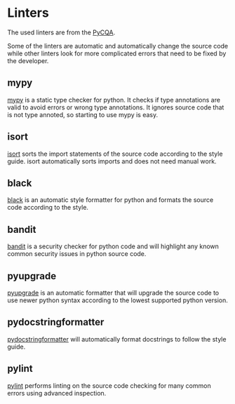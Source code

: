 # Linters

The used linters are from the [PyCQA](https://meta.pycqa.org/).

Some of the linters are automatic and automatically change the source code while other linters look for more complicated errors that need to be fixed by the developer.

## mypy

[mypy](https://mypy.readthedocs.io/en/stable/index.html) is a static type checker for python. It checks if type annotations are valid to avoid errors or wrong type annotations. It ignores source code that is not type annoted, so starting to use mypy is easy.

## isort

[isort](https://pycqa.github.io/isort/) sorts the import statements of the source code according to the style guide. isort automatically sorts imports and does not need manual work.

## black

[black](https://black.readthedocs.io/en/stable/) is an automatic style formatter for python and formats the source code according to the style.

## bandit

[bandit](https://bandit.readthedocs.io/en/latest/) is a security checker for python code and will highlight any known common security issues in python source code.

## pyupgrade

[pyupgrade](https://github.com/asottile/pyupgrade) is an automatic formatter that will upgrade the source code to use newer python syntax according to the lowest supported python version.

## pydocstringformatter

[pydocstringformatter](https://github.com/DanielNoord/pydocstringformatter) will automatically format docstrings to follow the style guide.

## pylint

[pylint](https://pylint.pycqa.org/en/latest/) performs linting on the source code checking for many common errors using advanced inspection.
